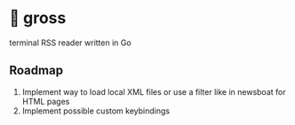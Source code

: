 # 📰 gross

terminal RSS reader written in Go

## Roadmap

1. Implement way to load local XML files or use a filter like in newsboat for HTML pages
2. Implement possible custom keybindings

